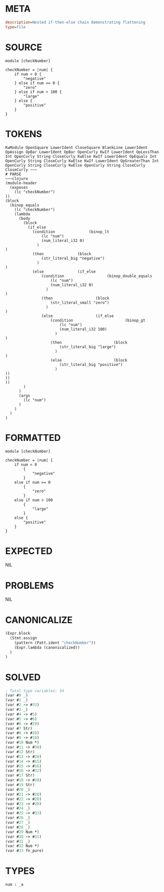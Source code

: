 # META
~~~ini
description=Nested if-then-else chain demonstrating flattening
type=file
~~~
# SOURCE
~~~roc
module [checkNumber]

checkNumber = |num| {
	if num < 0 {
		"negative"
	} else if num == 0 {
		"zero"
	} else if num > 100 {
		"large"
	} else {
		"positive"
	}
}
~~~
# TOKENS
~~~text
KwModule OpenSquare LowerIdent CloseSquare BlankLine LowerIdent OpAssign OpBar LowerIdent OpBar OpenCurly KwIf LowerIdent OpLessThan Int OpenCurly String CloseCurly KwElse KwIf LowerIdent OpEquals Int OpenCurly String CloseCurly KwElse KwIf LowerIdent OpGreaterThan Int OpenCurly String CloseCurly KwElse OpenCurly String CloseCurly CloseCurly ~~~
# PARSE
~~~clojure
(module-header
  (exposes
    (lc "checkNumber")
))
(block
  (binop_equals
    (lc "checkNumber")
    (lambda
      (body
        (block
          (if_else
            (condition               (binop_lt
                (lc "num")
                (num_literal_i32 0)
              )
)
            (then               (block
                (str_literal_big "negative")
              )
)
            (else               (if_else
                (condition                   (binop_double_equals
                    (lc "num")
                    (num_literal_i32 0)
                  )
)
                (then                   (block
                    (str_literal_small "zero")
                  )
)
                (else                   (if_else
                    (condition                       (binop_gt
                        (lc "num")
                        (num_literal_i32 100)
                      )
)
                    (then                       (block
                        (str_literal_big "large")
                      )
)
                    (else                       (block
                        (str_literal_big "positive")
                      )
))
))
))
        )
      )
      (args
        (lc "num")
      )
    )
  )
)
~~~
# FORMATTED
~~~roc
module [checkNumber]

checkNumber = |num| {
	if num < 0
		{
			"negative"
		}
	else if num == 0
		{
			"zero"
		}
	else if num > 100
		{
			"large"
		}
	else {
		"positive"
	}
}
~~~
# EXPECTED
NIL
# PROBLEMS
NIL
# CANONICALIZE
~~~clojure
(Expr.block
  (Stmt.assign
    (pattern (Patt.ident "checkNumber"))
    (Expr.lambda (canonicalized))
  )
)
~~~
# SOLVED
~~~clojure
; Total type variables: 34
(var #0 _)
(var #1 _)
(var #2 -> #33)
(var #3 _)
(var #4 -> #5)
(var #5 -> #6)
(var #6 -> #29)
(var #7 Str)
(var #8 -> #20)
(var #9 -> #10)
(var #10 Num *)
(var #11 -> #30)
(var #12 Str)
(var #13 -> #20)
(var #14 -> #15)
(var #15 -> #16)
(var #16 -> #32)
(var #17 Str)
(var #18 -> #20)
(var #19 Str)
(var #20 _)
(var #21 -> #20)
(var #22 -> #20)
(var #23 -> #20)
(var #24 _)
(var #25 -> #33)
(var #26 _)
(var #27 _)
(var #28 _)
(var #29 Num *)
(var #30 -> #31)
(var #31 _)
(var #32 Num *)
(var #33 fn_pure)
~~~
# TYPES
~~~roc
num : _a
~~~
